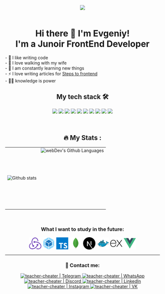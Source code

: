 
  <div id="header"  align="center">
  <img src="https://media.giphy.com/media/IeRdg7gLkfK1ly2mFU/giphy.gif" width="100" />
  <div align="center"><img src="https://komarev.com/ghpvc/?username=teacher-cheater&style=flat-square&color=blue" alt=""/></div>
    <h1 align="center"> Hi there 👋 I'm Evgeniy! <br/> I'm a Junoir FrontEnd Developer</h1>
  </div>
  
  <div align="left">
- 💪 I like writing code <br/>
- 🎉 I love walking with my wife <br/>
- 🥅 I am constantly learning new things <br/>
  - ⚡ I love writing articles for <a href="https://t.me/teacherCheater">Steps to frontend</a> <br/>
- 🤹🏽 knowledge is power <br/>
 </div>

<h2 align="center">My tech stack 🛠 </h2>
<div align="center">
<img src="https://img.shields.io/badge/HTML5-black?style=for-the-badge&logo=HTML5&logoColor=E34F26"/>  <img src="https://img.shields.io/badge/CSS3-black?style=for-the-badge&logo=CSS3&logoColor=1572B6"/>   <img src="https://img.shields.io/badge/SASS-black?style=for-the-badge&logo=Sass&logoColor=CC6699"/>  <img src="https://img.shields.io/badge/JavaScript-F7DF1E?style=for-the-badge&logo=JavaScript&logoColor=black"/>  <img src="https://img.shields.io/badge/Figma-blue?style=for-the-badge&logo=Figma&logoColor=black"/>   <img src="https://img.shields.io/badge/Git-F05032?style=for-the-badge&logo=Git&logoColor=black"/>   <img src="https://img.shields.io/badge/GitHub-181717?style=for-the-badge&logo=GitHub&logoColor=white"/>   <img src="https://img.shields.io/badge/React-grey?style=for-the-badge&logo=React&logoColor=#61DAFB"/>

<img src="https://img.shields.io/badge/Visual Studio-5C2D91?style=for-the-badge&logo=Visual Studio&logoColor=007ACC"/>
<img src="https://img.shields.io/badge/gulp-white?style=for-the-badge&logo=gulp&logoColor=#CF4647"/>
  </div>
<br />
  
<!-- [![Top Langs](https://github-readme-stats.vercel.app/api/top-langs/?username=teacher-cheater&layout=compact&theme=vision-friendly-dark)](https://github.com/anuraghazra/github-readme-stats)
[![GitHub Streak](http://github-readme-streak-stats.herokuapp.com?user=teacher-cheater&theme=dark&background=000000)](https://git.io/streak-stats) -->

<br/>
<h2 align="center"> 🔥 My Stats : </h2>
<table>
  <tr>
    <td>
      <img align="left" src="https://github-readme-streak-stats.herokuapp.com/?user=teacher-cheater&theme=vision-friendly-dark" alt="Github stats" />
    </td>
    <td>
      <img height="195px" align="right" alt="webDev's Github Languages" src="https://github-readme-stats-eight-theta.vercel.app/api/top-langs/?username=teacher-cheater&theme=vision-friendly-dark&layout=compact" />
    </td>
  </tr>
</table>

<br />

<h3 align="center"> What I want to study in the future:</h3> 
<div align="center"><img align="" alt="Redux" width="40px" src="https://github.com/devicons/devicon/blob/master/icons/redux/redux-original.svg" />   <img align="" alt="Webpack" width="40px" src="https://github.com/devicons/devicon/blob/master/icons/webpack/webpack-original.svg" />   <img align="" alt="TypeScript" width="40px" src="https://github.com/devicons/devicon/blob/master/icons/typescript/typescript-original.svg" />   <img align="" alt="Mongo DB" width="40px" src="https://github.com/devicons/devicon/blob/master/icons/mongodb/mongodb-original.svg" />   <img align="" alt="Next JS" width="40px" src="https://github.com/devicons/devicon/blob/master/icons/nextjs/nextjs-original.svg" />   <img align="" alt="Docker" width="40px" src="https://github.com/devicons/devicon/blob/master/icons/docker/docker-original.svg" />   <img align="" alt="Express" width="40px" src="https://github.com/devicons/devicon/blob/master/icons/express/express-original.svg" />   <img align="" alt="Vue" width="40px" src="https://github.com/devicons/devicon/blob/master/icons/vuejs/vuejs-original.svg" /></div>

<hr/>
  <h3 align="center"> 📧 Contact me: </h3>
  <div id="badges" align="center">
  <a href="https://t.me/teacher_cheater">
        <img align="" alt="teacher-cheater | Telegram" width="37px" src="https://user-images.githubusercontent.com/85887160/184511753-6499191d-eb09-4a23-b975-176128e5a0f2.png" />
  </a>
    <a href="https://wa.me/qr/WYRCLR752XING1">
    <img align="" alt="teacher-cheater | WhatsApp" width="37px" src="https://user-images.githubusercontent.com/85887160/184511749-b30db25a-c628-4c0f-a3f9-2e87f57ae2e2.png" />
  </a> 
  <a href="teacher_cheater#3139">
  <img align="" alt="teacher-cheater | Discord" width="37px" src="https://user-images.githubusercontent.com/85887160/184511746-355d70e4-1d7c-403c-bbbf-1c5be226fa74.png" />
  </a>  
  <a href="linkedin.com/in/teacher-cheater-482194218">
  <img align="" alt="teacher-cheater | LinkedIn" width="37px" src="https://user-images.githubusercontent.com/85887160/184511751-34b9bd61-c03e-4318-b7c5-71c5460a87d9.png" />
  </a>  
   <a href="https://www.instagram.com/">
   <img align="" alt="teacher-cheater | Instagram" width="37px" src="https://user-images.githubusercontent.com/85887160/184511747-cee2b1ec-b92c-4eab-a95e-185a32f569bc.png" />
  </a>  
   <a href="https://vk.com/id58492281">
   <img align="" alt="teacher-cheater | VK" width="37px" src="https://user-images.githubusercontent.com/85887160/184511748-47d99259-0d65-4d6b-a982-7fd0c6e1572c.png" />
  </a>
</div>


